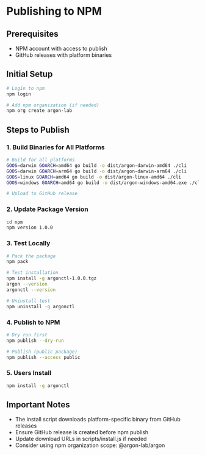 # Publishing to NPM

## Prerequisites
- NPM account with access to publish
- GitHub releases with platform binaries

## Initial Setup
```bash
# Login to npm
npm login

# Add npm organization (if needed)
npm org create argon-lab
```

## Steps to Publish

### 1. Build Binaries for All Platforms
```bash
# Build for all platforms
GOOS=darwin GOARCH=amd64 go build -o dist/argon-darwin-amd64 ./cli
GOOS=darwin GOARCH=arm64 go build -o dist/argon-darwin-arm64 ./cli
GOOS=linux GOARCH=amd64 go build -o dist/argon-linux-amd64 ./cli
GOOS=windows GOARCH=amd64 go build -o dist/argon-windows-amd64.exe ./cli

# Upload to GitHub release
```

### 2. Update Package Version
```bash
cd npm
npm version 1.0.0
```

### 3. Test Locally
```bash
# Pack the package
npm pack

# Test installation
npm install -g argonctl-1.0.0.tgz
argon --version
argonctl --version

# Uninstall test
npm uninstall -g argonctl
```

### 4. Publish to NPM
```bash
# Dry run first
npm publish --dry-run

# Publish (public package)
npm publish --access public
```

### 5. Users Install
```bash
npm install -g argonctl
```

## Important Notes
- The install script downloads platform-specific binary from GitHub releases
- Ensure GitHub release is created before npm publish
- Update download URLs in scripts/install.js if needed
- Consider using npm organization scope: @argon-lab/argon